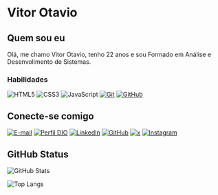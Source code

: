 # Vitor Otavio

## Quem sou eu 

Olá, me chamo Vitor Otavio, tenho 22 anos e sou Formado em Análise e Desenvolimento de Sistemas.

### Habilidades
![HTML5](https://img.shields.io/badge/HTML-000?style=for-the-badge&logo=html5&logoColor=30A3DC)
![CSS3](https://img.shields.io/badge/CSS3-000?style=for-the-badge&logo=css3&logoColor=E94D5F)
![JavaScript](https://img.shields.io/badge/JavaScript-000?style=for-the-badge&logo=javascript)
[![Git](https://img.shields.io/badge/Git-000?style=for-the-badge&logo=git&logoColor=E94D5F)](https://git-scm.com/doc) 
[![GitHub](https://img.shields.io/badge/GitHub-000?style=for-the-badge&logo=github&logoColor=30A3DC)](https://docs.github.com/)



## Conecte-se comigo

[![E-mail](https://img.shields.io/badge/-Email-000?style=for-the-badge&logo=microsoft-outlook&logoColor=E94D5F)](mailto:vitor.otavio01@hotmail.com)
[![Perfil DIO](https://img.shields.io/badge/-Meu%20Perfil%20na%20DIO-30A3DC?style=for-the-badge)](https://web.dio.me/users/vitor_otavio01)
[![LinkedIn](https://img.shields.io/badge/LinkedIn-179443?style=for-the-badge&logo=linkedin&logoColor=FFF)](https://www.linkedin.com/in/vitor-otaviio/)
[![GitHub](https://img.shields.io/badge/GitHub-179443?style=for-the-badge&logo=github&&logoColor=FFF)](https://github.com/VitorOtavioo)
[![x](https://img.shields.io/badge/X-179443?style=for-the-badge&logo=x&logoColor=FFF)](https://twitter.com/vitorotavio_o)
[![Instagram](https://img.shields.io/badge/Instagram-179443?style=for-the-badge&logo=instagram&logoColor=FFF)](https://www.instagram.com/vitorotavio_o/)


## GitHub Status
![GitHub Stats](https://github-readme-stats.vercel.app/api?username=VitorOtavioo&theme=transparent&bg_color=000&border_color=179443&show_icons=true&icon_color=30A3DC&title_color=179443&text_color=FFF)

![Top Langs](https://github-readme-stats-git-masterrstaa-rickstaa.vercel.app/api/top-langs/?username=VitorOtavioo&bg_color=000&border_color=179443&title_color=179443&text_color=FFF)
